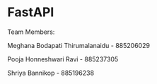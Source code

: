 # FastAPI
Team Members:

Meghana Bodapati Thirumalanaidu - 885206029

Pooja Honneshwari Ravi - 885237305

Shriya Bannikop - 885196238
